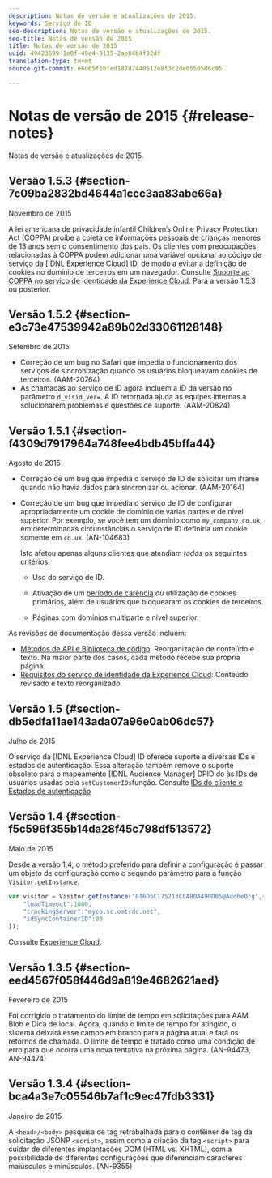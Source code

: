 ```yaml
---
description: Notas de versão e atualizações de 2015.
keywords: Serviço de ID
seo-description: Notas de versão e atualizações de 2015.
seo-title: Notas de versão de 2015
title: Notas de versão de 2015
uuid: 49423699-1e0f-49e4-9135-2ae84b4f92df
translation-type: tm+mt
source-git-commit: e6d65f1bfed187d7440512e8f3c2de0550506c95

---
```



# Notas de versão de 2015 {#release-notes}

Notas de versão e atualizações de 2015.

## Versão 1.5.3 {#section-7c09ba2832bd4644a1ccc3aa83abe66a}

Novembro de 2015

A lei americana de privacidade infantil Children’s Online Privacy Protection Act (COPPA) proíbe a coleta de informações pessoais de crianças menores de 13 anos sem o consentimento dos pais. Os clientes com preocupações relacionadas à COPPA podem adicionar uma variável opcional ao código de serviço da [!DNL Experience Cloud] ID, de modo a evitar a definição de cookies no domínio de terceiros em um navegador. Consulte [Suporte ao COPPA no serviço de identidade da Experience Cloud](../reference/coppa.md#concept-d7ddf81bebd74f129661fcec1ca19413). Para a versão 1.5.3 ou posterior.

## Versão 1.5.2 {#section-e3c73e47539942a89b02d33061128148}

Setembro de 2015

* Correção de um bug no Safari que impedia o funcionamento dos serviços de sincronização quando os usuários bloqueavam cookies de terceiros. (AAM-20764)
* As chamadas ao serviço de ID agora incluem a ID da versão no parâmetro `d_visid_ver=`. A ID retornada ajuda as equipes internas a solucionarem problemas e questões de suporte. (AAM-20824)

## Versão 1.5.1 {#section-f4309d7917964a748fee4bdb45bffa44}

Agosto de 2015

* Correção de um bug que impedia o serviço de ID de solicitar um iframe quando não havia dados para sincronizar ou acionar. (AAM-20164)
* Correção de um bug que impedia o serviço de ID de configurar apropriadamente um cookie de domínio de várias partes e de nível superior. Por exemplo, se você tem um domínio como `my_company.co.uk`, em determinadas circunstâncias o serviço de ID definiria um cookie somente em `co.uk`. (AN-104683)

   Isto afetou apenas alguns clientes que atendiam *todos* os seguintes critérios:

   * Uso do serviço de ID.
   * Ativação de um [período de carência](../reference/analytics-reference/grace-period.md) *ou* utilização de cookies primários, além de usuários que bloquearam os cookies de terceiros.

   * Páginas com domínios multiparte e nível superior.

As revisões de documentação dessa versão incluem:

* [Métodos de API e Biblioteca de código](../library/library.md#concept-ff27497375644a898d47984aefb21c97): Reorganização de conteúdo e texto. Na maior parte dos casos, cada método recebe sua própria página.
* [Requisitos do serviço de identidade da Experience Cloud](../reference/requirements.md): Conteúdo revisado e texto reorganizado.

## Versão 1.5 {#section-db5edfa11ae143ada07a96e0ab06dc57}

Julho de 2015

O serviço da [!DNL Experience Cloud] ID oferece suporte a diversas IDs e estados de autenticação. Essa alteração também remove o suporte obsoleto para o mapeamento [!DNL Audience Manager] DPID do às IDs de usuários usadas pela `setCustomerIDs`função. Consulte [IDs do cliente e Estados de autenticação](../reference/authenticated-state.md)

## Versão 1.4 {#section-f5c596f355b14da28f45c798df513572}

Maio de 2015

Desde a versão 1.4, o método preferido para definir a configuração é passar um objeto de configuração como o segundo parâmetro para a função `Visitor.getInstance`.

```js
var visitor = Visitor.getInstance("016D5C175213CCA80A490D05@AdobeOrg",{ 
    "loadTimeout":1000, 
    "trackingServer":"myco.sc.omtrdc.net", 
    "idSyncContainerID":80 
});
```

Consulte [Experience Cloud](../implementation-guides/setup-analytics.md#concept-9ebbea85cb844a15b557be572cd142fd).

## Versão 1.3.5 {#section-eed4567f058f446d9a819e4682621aed}

Fevereiro de 2015

Foi corrigido o tratamento do limite de tempo em solicitações para AAM Blob e Dica de local. Agora, quando o limite de tempo for atingido, o sistema deixará esse campo em branco para a página atual e fará os retornos de chamada. O limite de tempo é tratado como uma condição de erro para que ocorra uma nova tentativa na próxima página. (AN-94473, AN-94474)

## Versão 1.3.4 {#section-bca4a3e7c05546b7af1c9ec47fdb3331}

Janeiro de 2015

A `<head>/<body>` pesquisa de tag retrabalhada para o contêiner de tag da solicitação JSONP `<script>`, assim como a criação da tag `<script>` para cuidar de diferentes implantações DOM (HTML vs. XHTML), com a possibilidade de diferentes configurações que diferenciam caracteres maiúsculos e minúsculos. (AN-9355)
